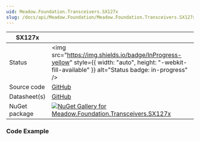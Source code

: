 ```yaml
---
uid: Meadow.Foundation.Transceivers.SX127x
slug: /docs/api/Meadow.Foundation/Meadow.Foundation.Transceivers.SX127x
---
```


| SX127x | |
|--------|--------|
| Status | <img src="https://img.shields.io/badge/InProgress-yellow" style={{ width: "auto", height: "-webkit-fill-available" }} alt="Status badge: in-progress" /> |
| Source code | [GitHub](https://github.com/WildernessLabs/Meadow.Foundation/tree/main/Source/Meadow.Foundation.Peripherals/Transceivers.SX127x) |
| Datasheet(s) | [GitHub](https://github.com/WildernessLabs/Meadow.Foundation/tree/main/Source/Meadow.Foundation.Peripherals/Transceivers.SX127x/Datasheet) |
| NuGet package | <a href="https://www.nuget.org/packages/Meadow.Foundation.Transceivers.SX127x/" target="_blank"><img src="https://img.shields.io/nuget/v/Meadow.Foundation.Transceivers.SX127x.svg?label=Meadow.Foundation.Transceivers.SX127x" alt="NuGet Gallery for Meadow.Foundation.Transceivers.SX127x" /></a> |

### Code Example

